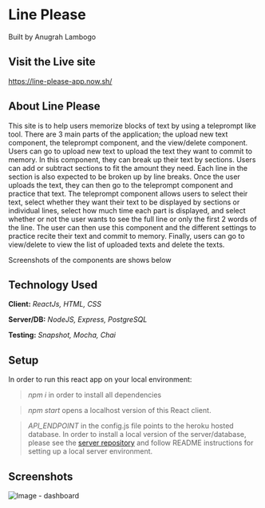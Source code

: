 # Line Please

Built by Anugrah Lambogo

## Visit the Live site

https://line-please-app.now.sh/

## About Line Please

This site is to help users memorize blocks of text by using a teleprompt like tool.
There are 3 main parts of the application; the upload new text component, the teleprompt component, and the view/delete component. Users can go to upload new text to upload the text they want to commit to memory. In this component, they can break up their text by sections. Users can add or subtract sections to fit the amount they need. Each line in the section is also expected to be broken up by line breaks. Once the user uploads the text, they can then go to the teleprompt component and practice that text. The teleprompt component allows users to select their text, select whether they want their text to be displayed by sections or individual lines, select how much time each part is displayed, and select whether or not the user wants to see the full line or only the first 2 words of the line. The user can then use this component and the different settings to practice recite their text and commit to memory. Finally, users can go to view/delete to view the list of uploaded texts and delete the texts.

Screenshots of the components are shows below

## Technology Used

**Client:** *ReactJs, HTML, CSS*

**Server/DB:** *NodeJS, Express, PostgreSQL*

**Testing:** *Snapshot, Mocha, Chai*

## Setup

In order to run this react app on your local environment:

> *npm i* in order to install all dependencies

> *npm start* opens a localhost version of this React client.

> *API_ENDPOINT* in the config.js file points to the heroku hosted database.  In order to install a local version of the server/database, please see the [server repository](https://github.com/thinkful-ei-iguana/line-please-server) and follow README instructions for setting up a local server environment.

## Screenshots

![Image - dashboard](https://github.com/thinkful-ei-iguana/line-please-app/blob/master/screenshots/Screen_Shot_1.PNG?raw=true "dashboard")
